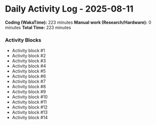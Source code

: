 # Daily Activity Log - 2025-08-11

**Coding (WakaTime):** 223 minutes
**Manual work (Research/Hardware):** 0 minutes
**Total Time:** 223 minutes

### Activity Blocks
- Activity block #1
- Activity block #2
- Activity block #3
- Activity block #4
- Activity block #5
- Activity block #6
- Activity block #7
- Activity block #8
- Activity block #9
- Activity block #10
- Activity block #11
- Activity block #12
- Activity block #13
- Activity block #14
